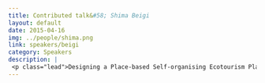 ```yaml
---
title: Contributed talk&#58; Shima Beigi
layout: default
date: 2015-04-16
img: ../people/shima.png
link: speakers/beigi
category: Speakers
description: |
 <p class="lead">Designing a Place-based Self-organising Ecotourism Plan</p>
---
```

